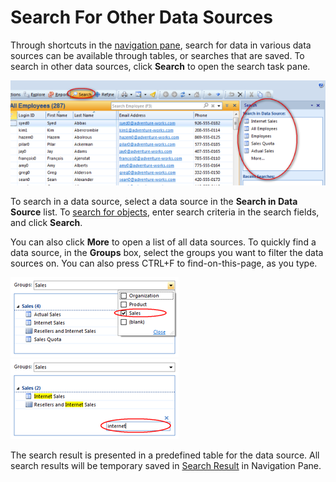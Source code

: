 # Search For Other Data Sources

Through shortcuts in the [navigation pane](../navigate-view-modify-and-control/navigation-pane.md "Navigation Pane"), search for data in various data sources can be available through tables, or searches that are saved. To search in other data sources, click **Search** to open the search task pane.

![ID06BD35EAAB27452A.ID4A29916A32A34D8E.png](media/ID06BD35EAAB27452A.ID4A29916A32A34D8E.png)

To search in a data source, select a data source in the **Search in Data Source** list. To [search for objects](search-for-objects.md "Search for Objects"), enter search criteria in the search fields, and click **Search**.

You can also click **More** to open a list of all data sources. To quickly find a data source, in the **Groups** box, select the groups you want to filter the data sources on. You can also press CTRL+F to find-on-this-page, as you type.

![IDBE5F640397D14578.png](media/IDBE5F640397D14578.png) ![IDACAED0DF6EAF46A5.png](media/IDACAED0DF6EAF46A5.png)

The search result is presented in a predefined table for the data source. All search results will be temporary saved in [Search Result](viewing-search-results.md "Viewing Search Results") in Navigation Pane.